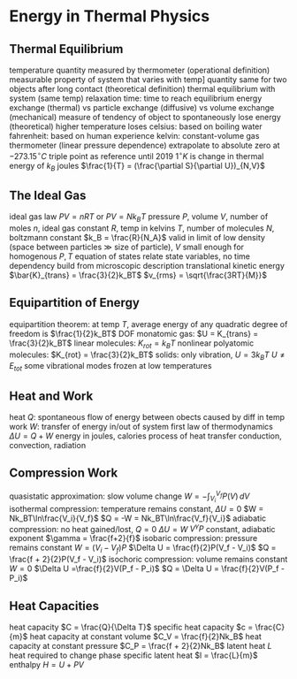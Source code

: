 # Energy in Thermal Physics
## Thermal Equilibrium
temperature
	quantity measured by thermometer (operational definition)
		measurable property of system that varies with temp]
	quantity same for two objects after long contact (theoretical definition)
		thermal equilibrium with system (same temp)
			relaxation time: time to reach equilibrium
		energy exchange (thermal) vs particle exchange (diffusive) vs volume exchange (mechanical)
	measure of tendency of object to spontaneously lose energy (theoretical)
		higher temperature loses
		celsius: based on boiling water
		fahrenheit: based on human experience
		kelvin: constant-volume gas thermometer (linear pressure dependence)
			extrapolate to absolute zero at $-273.15^{\circ} C$
			triple point as reference until 2019
			$1^{\circ}K$  is change in thermal energy of $k_B$ joules
	$\frac{1}{T} = (\frac{\partial S}{\partial U})_{N,V}$
## The Ideal Gas
ideal gas law
	$PV = nRT$ or $PV = Nk_BT$
		pressure $P$, volume $V$, number of moles $n$, ideal gas constant $R$, temp in kelvins $T$, number of molecules $N$, boltzmann constant $k_B = \frac{R}{N_A}$
	valid in limit of low density (space between particles $\gg$ size of particle), $V$ small enough for homogenous $P, T$
equation of states
	relate state variables, no time dependency
	build from microscopic description
translational kinetic energy
	$\bar{K}_{trans} = \frac{3}{2}k_BT$
	$v_{rms} = \sqrt{\frac{3RT}{M}}$
## Equipartition of Energy
equipartition theorem: at temp $T$, average energy of any quadratic degree of freedom is $\frac{1}{2}k_BT$
	DOF
		monatomic gas: $U = K_{trans} = \frac{3}{2}k_BT$
		linear molecules: $K_{rot} = k_BT$
		nonlinear polyatomic molecules: $K_{rot} = \frac{3}{2}k_BT$
		solids: only vibration, $U = 3k_BT$
	$U \neq E_{tot}$
	some vibrational modes frozen at low temperatures
## Heat and Work
heat $Q$: spontaneous flow of energy between obects caused by diff in temp
work $W$: transfer of energy in/out of system
first law of thermodynamics
	$\Delta U = Q + W$
	energy in joules, calories
process of heat transfer
	conduction, convection, radiation
## Compression Work
quasistatic approximation: slow volume change
	$W = -\int_{V_i}^{V_f} P(V) \, dV$
	isothermal compression: temperature remains constant, $\Delta U = 0$
		$W = Nk_BT\ln\frac{V_i}{V_f}$
		$Q = -W = Nk_BT\ln\frac{V_f}{V_i}$
	adiabatic compression: no heat gained/lost, $Q = 0$
		$\Delta U = W$
		$V^{\gamma}P$ constant, adiabatic exponent $\gamma = \frac{f+2}{f}$
	isobaric compression: pressure remains constant
		$W = (V_i - V_f)P$
		$\Delta U = \frac{f}{2}P(V_f - V_i)$
		$Q = \frac{f + 2}{2}P(V_f - V_i)$
	isochoric compression: volume remains constant
		$W = 0$
		$\Delta U =\frac{f}{2}V(P_f - P_i)$
		$Q = \Delta U = \frac{f}{2}V(P_f - P_i)$
## Heat Capacities
heat capacity $C = \frac{Q}{\Delta T}$
	specific heat capacity $c = \frac{C}{m}$
	heat capacity at constant volume
		$C_V = \frac{f}{2}Nk_B$
	heat capacity at constant pressure
		$C_P = \frac{f + 2}{2}Nk_B$
latent heat $L$ heat required to change phase
	specific latent heat $l = \frac{L}{m}$
enthalpy $H = U + PV$
